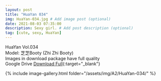 ```yaml
---
layout: post
title: "HuaYan 034"
img: HuaYan-034.jpg # Add image post (optional)
date: 2021-08-03 07:35:00
description: Sexy girl. # Add post description (optional)
tag: [cute, sexy, HuaYan]
---
```

HuaYan Vol.034  
Model: 芝芝Booty (Zhi Zhi Booty)    
Images in download package have full quality                    
Google Drive [Download Full](http://gestyy.com/eoFKaK){:target="_blank"}

{% include image-gallery.html folder="/assets/img/A2/HuaYan-034/" %}
